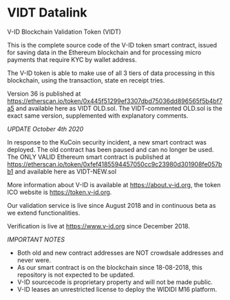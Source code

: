 # VIDT Datalink

V-ID Blockchain Validation Token (VIDT)

This is the complete source code of the V-ID token smart contract, issued for saving data in the Ethereum blockchain and for processing micro payments that require KYC by wallet address.

The V-ID token is able to make use of all 3 tiers of data processing in this blockchain, using the transaction, state en receipt tries.

Version 36 is published at https://etherscan.io/token/0x445f51299ef3307dbd75036dd896565f5b4bf7a5 and available here as VIDT OLD.sol. 
The VIDT-commented OLD.sol is the exact same version, supplemented with explanatory comments.

*UPDATE October 4th 2020*

In response to the KuCoin security incident, a new smart contract was deployed. The old contract has been paused and can no longer be used.
The ONLY VALID Ethereum smart contract is published at https://etherscan.io/token/0xfef4185594457050cc9c23980d301908fe057bb1 and available here as VIDT-NEW.sol

More information about V-ID is available at https://about.v-id.org, the token ICO website is https://token.v-id.org.

Our validation service is live since August 2018 and in continuous beta as we extend functionalities. 

Verification is live at https://www.v-id.org since December 2018.

*IMPORTANT NOTES*

- Both old and new contract addresses are NOT crowdsale addresses and never were.
- As our smart contract is on the blockchain since 18-08-2018, this repository is not expected to be updated.
- V-ID sourcecode is proprietary property and will not be made public. 
- V-ID leases an unrestricted license to deploy the WIDIDI M16 platform.

